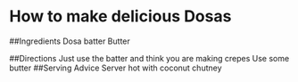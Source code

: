 # How to make delicious Dosas

##Ingredients
Dosa batter
Butter

##Directions
Just use the batter and think you are making crepes
Use some butter
##Serving Advice
Server hot 
with coconut chutney
